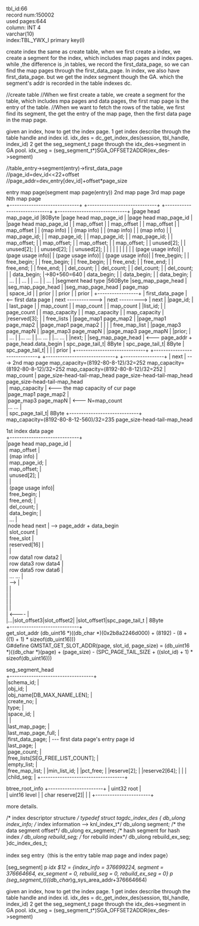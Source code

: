 tbl_id:66                                                                                            
record num:150002                                                                                    
used pages:644                                                                                       
column:  INT 4                                                                                       
         varchar(10)                                                                                 
index:TBL_YWX_I
        primary key(I)                                       

create index
the same as create table, when we first create a index, we create a segment for the index, which includes map pages and index pages. while ,the difference is 
,in tables, we record the first_data_page, so we can find the map pages through the first_data_page. In index, we also have first_data_page. but we get the
index segment though the GA. which the segment's addr is recorded in the table indexes dc.

//create table 
//When we first create a table, we create a segment for the table, which includes mpa pages and data pages, the first map page is the entry of the table.
//When we want to fetch the rows of the table, we first find its segment, the get the entry of the map page, then the first data page in the map page.

given an index, how to get the index page.
1 get index describe through the table handle and index id.
    idx_des = dc_get_index_des(session, tbl_handle, index_id)
2 get the seg_segment_t page through the idx_des->segment in GA pool.
    idx_seg = (seg_segment_t*)SGA_OFFSET2ADDR(iex_des->segment) 
 
//table_entry->segment(entry)->first_data_page
//page_id=dev_id<<22+offset
//page_addr=dev_entry[dev_id]+offset*page_size

entry map page(segment map page(entry))                                       2nd map page                             3rd map page                            Nth map page                   
+-----------------------------+                                             +-----------------------------+          +-----------------------------+         +-----------------------------+
|page head   map_page_id      |80Byte                                       |page head   map_page_id      |          |page head   map_page_id      |         |page head    map_page_id     |
|            map_offset       |                                             |            map_offset       |          |            map_offset       |         |             map_offset      |
|            (map info)       |                                             |            (map info)       |          |            (map info)       |         |            (map info)       |
|            map_page_id;     |                                             |            map_page_id;     |          |            map_page_id;     |         |            map_page_id;     |
|            map_offset;      |                                             |            map_offset;      |          |            map_offset;      |         |            map_offset;      |
|            unused[2];       |                                             |            unused[2];       |          |            unused[2];       |         |            unused[2];       |
|                             |                                             |                             |          |                             |         |                             |
|            (page usage info)|                                             |            (page usage info)|          |            (page usage info)|         |            (page usage info)|
|            free_begin;      |                                             |            free_begin;      |          |            free_begin;      |         |            free_begin;      |
|            free_end;        |                                             |            free_end;        |          |            free_end;        |         |            free_end;        |
|            del_count;       |                                             |            del_count;       |          |            del_count;       |         |            del_count;       |
|            data_begin;      |->80+560=640                                 |            data_begin;      |          |            data_begin;      |         |            data_begin;      |
|             ...             |                                             |             ...             |          |             ...             |         |             ...             |
|segment head  type           |560Byte                                      |seg_map_page_head            |          |seg_map_page_head            |         |seg_map_page_head            |    page_map            
|             space_id        |                                             |             prior           |          |             prior           |         |             prior           |    +-----------------+ 
|             first_data_page | <-- first data page                         |             next      ------------>    |             next         --------->   |             next            |    |page_id;         | 
|             last_page       |                                             |             map_count       |          |             map_count       |         |             map_count       |    |list_id;         | 
|             page_count      |                                             |             map_capacity    |          |             map_capacity    |         |             map_capacity    |    |reserved[3];     | 
|             free_lists      |                                             |page_map1     page_map2      |          |page_map1     page_map2      |         |page_map1     page_map2      |    |                 | 
|             free_map_list   |                                             |page_map3     page_mapN      |          |page_map3     page_mapN      |         |page_map3     page_mapN      |    |prior;           | 
|             ...             |                                             |...           ...            |          |...           ...            |         |...           ...            |    |next;            | 
|seg_map_page_head            | <--- page_addr + page_head.data_begin       |              spc_page_tail_t| 8Byte    |              spc_page_tail_t| 8Byte   |              spc_page_tail_t|    |                 |
|             prior           |                                             +-----------------------------+          +-----------------------------+         +-----------------------------+    +-----------------+
|             next            | ---> 2nd map page                           map_capacity=(8192-80-8-12)/32=252       map_capacity=(8192-80-8-12)/32=252      map_capacity=(8192-80-8-12)/32=252
|             map_count       |                                             page_size-head-tail-map_head             page_size-head-tail-map_head            page_size-head-tail-map_head      
|             map_capacity    | <--- the map capacity of cur page           
|page_map1     page_map2      |                                             
|page_map3     page_mapN      | <--- N=map_count                            
|...           ...            |                                             
|              spc_page_tail_t| 8Byte
+-----------------------------+                                             
 map_capacity=(8192-80-8-12-560)/32=235 
 page_size-head-tail-map_head
 
 1st index data page                    
+-----------------------------+                                                    
|page head    map_page_id     |                                                    
|             map_offset      |                                                    
|            (map info)       |                                                               
|            map_page_id;     |                                                               
|            map_offset;      |                                                               
|            unused[2];       |                                                               
|                             |                                                               
|            (page usage info)|                                                               
|            free_begin;      |                                                               
|            free_end;        |                                                               
|            del_count;       |                                                               
|            data_begin;      |                                                               
|             ...             |                                                               
|node head   next             | --> page_addr + data_begin                                    
|            slot_count       |                                                               
|            free_slot        |                                                               
|            reserved[16]     |                                                               
|                             |                                                               
| row data1     row data2     |                                                               
| row data3     row data4     |                                                               
| row data5     row data6     |                                                               
|   ...           ...         |                                                               
|   -->                       |                                                               
|                             |                                                               
|                             |                                                               
|                             |                                                               
|                             |                                                               
|                       <---- |                                                               
|...|slot_offset3|slot_offset2|
|slot_offset1|spc_page_tail_t | 8Byte                                                              
+-----------------------------+                                                                             
get_slot_addr (db_uint16 *)((db_char *)(0x2b8a2246d000) + (8192) - (8 + ((1) + 1) * sizeof(db_uint16)))                                                            
G#define GMSTAT_GET_SLOT_ADDR(page, slot_id, page_size) = (db_uint16 *)((db_char *)(page) + (page_size) - (SPC_PAGE_TAIL_SIZE + ((slot_id) + 1) * sizeof(db_uint16)))

                                                                                                     
seg_segment_head                                                                                            
+-----------------------------------+                                                                       
|schema_id;                         |                                                                       
|obj_id;                            |                                                     
|obj_name[DB_MAX_NAME_LEN];         |                                                     
|create_no;                         |                                                     
|type;                              |                                                     
|space_id;                          |                                                     
|                                   |                                                     
|last_map_page;                     |                                                     
|last_map_page_full;                |                                                     
|first_data_page;                   |  --- first data page's entry page id                
|last_page;                         |                                                     
|page_count;                        |                                                     
|free_lists[SEG_FREE_LIST_COUNT];   |                                                     
|empty_list;                        |                                                                                 
|free_map_list;                     |
|min_list_id;                       |
|pct_free;                          |
|reserve[2];                        |
|reserve2[64];                      |
|                                   |             
|child_seg;                         |
+-----------------------------------+

btree_root_info
+-----------------------+
| uint32      root      |  
| uint16      level     |
|   char      reserve[2]|
|                       |
+-----------------------+

more details.
       
/* index descriptor structure */
typedef struct tagdc_index_des
{
    db_ulong            index_info;     /* index information --> knl_index_t*/
    db_ulong            segment;        /* the data segment offset*/
    db_ulong            ex_segment;     /* hash segment for hash index */
    db_ulong            rebuild_seg;    /* for rebuild index*/
    db_ulong            rebuild_ex_seg;
}dc_index_des_t;                                                    
                                                                                                     
index seg entry（this is the entry table map page and index page）                                    
                                                                                                     
[seg_segment]
p *idx
$12 = {index_info = 376699224, segment = 376664664, ex_segment = 0, rebuild_seg = 0, rebuild_ex_seg = 0}
p *(seg_segment_t*)((db_char*)g_sys_area_addr+376664664)
 
given an index, how to get the index page.
1 get index describe through the table handle and index id.
    idx_des = dc_get_index_des(session, tbl_handle, index_id)
2 get the seg_segment_t page through the idx_des->segment in GA pool.
    idx_seg = (seg_segment_t*)SGA_OFFSET2ADDR(iex_des->segment)
